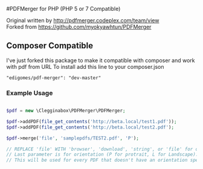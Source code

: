 #PDFMerger for PHP (PHP 5 or 7 Compatible)

Original written by http://pdfmerger.codeplex.com/team/view<br />
Forked from https://github.com/myokyawhtun/PDFMerger

## Composer Compatible

I've just forked this package to make it compatible with composer and work with pdf from URL
To install add this line to your composer.json

```"edigomes/pdf-merger": "dev-master"```

### Example Usage
```php

$pdf = new \Clegginabox\PDFMerger\PDFMerger;

$pdf->addPDF(file_get_contents('http://beta.local/test1.pdf'));
$pdf->addPDF(file_get_contents('http://beta.local/test2.pdf');

$pdf->merge('file', 'samplepdfs/TEST2.pdf', 'P');

// REPLACE 'file' WITH 'browser', 'download', 'string', or 'file' for output options
// Last parameter is for orientation (P for protrait, L for Landscape). 
// This will be used for every PDF that doesn't have an orientation specified
```
